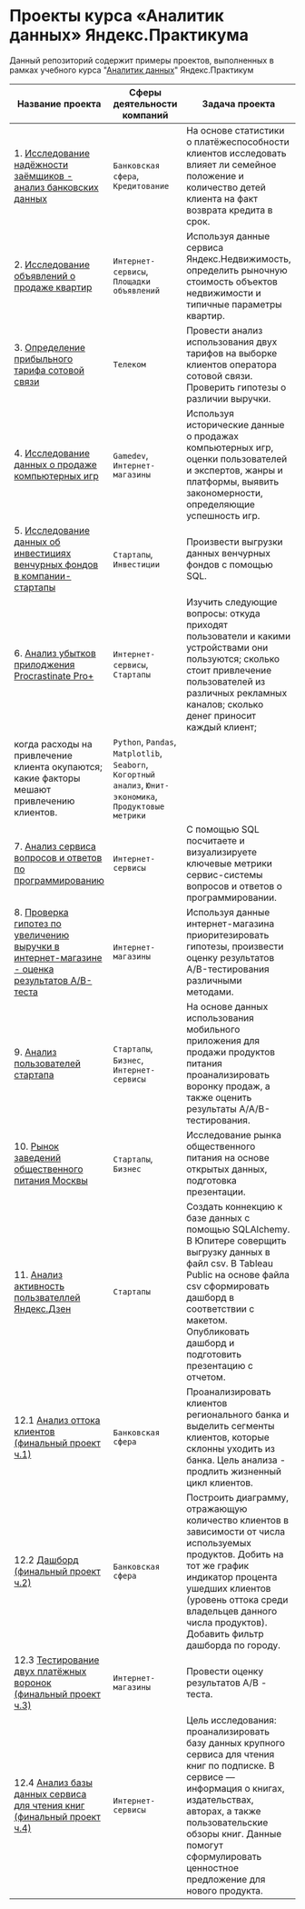 # Проекты курса «Аналитик данных» Яндекс.Практикума

Данный репозиторий содержит примеры проектов, выполненных в рамках учебного курса "[Аналитик данных](https://praktikum.yandex.ru/data-analyst/)" Яндекс.Практикум

| Название проекта | Сферы деятельности компаний | Задача проекта | Навыки и инструменты |
|------------------|-----------------------------|----------------------|----------------|
| 1. [Исследование надёжности заёмщиков - анализ банковских данных](https://github.com/Natalya-Strizh/Data_Analyst_Yandex/blob/main/01.%20Предобработка%20данных/01_bank_lending.ipynb) | `Банковская сфера`, `Кредитование` | На основе статистики о платёжеспособности клиентов исследовать влияет ли семейное положение и количество детей клиента на факт возврата кредита в срок. | `Предобработка данных`, `Python`, `Pandas` |
| 2. [Исследование объявлений о продаже квартир](https://github.com/Natalya-Strizh/Data_Analyst_Yandex/blob/main/02.%20Исследовательский%20анализ%20данных/02_real_estate_market.ipynb) | `Интернет-сервисы`, `Площадки объявлений` | Используя данные сервиса Яндекс.Недвижимость, определить рыночную стоимость объектов недвижимости и типичные параметры квартир. | `Python`, `Pandas`, `Matplotlib`, `Исследовательский анализ`, `Визуализация данных`, `Предобработка данных` |
| 3. [Определение прибыльного тарифа сотовой связи](https://github.com/Natalya-Strizh/Data_Analyst_Yandex/blob/main/03.%20Статистический%20анализ%20данных/03_telecom_tariffs.ipynb) | `Телеком` | Провести анализ использования двух тарифов на выборке клиентов оператора сотовой связи. Проверить гипотезы о различии выручки. | `Python`, `Pandas`, `Matplotlib`, `SciPy`, `Описательная статистика`, `Проверка статистических гипотез` |
| 4. [Исследование данных о продаже компьютерных игр](https://github.com/Natalya-Strizh/Data_Analyst_Yandex/blob/main/04.%20Поиск%20закономерностей%20(сборный%20проект%20-%201)/04_gamedev.ipynb) | `Gamedev`, `Интернет-магазины` | Используя исторические данные о продажах компьютерных игр, оценки пользователей и экспертов, жанры и платформы, выявить закономерности, определяющие успешность игр. | `Python`, `Pandas`, `Matplotlib`, `NumPy`, `Предобработка данных`, `Исследовательский анализ`, `Описательная статистика`, `Проверка статистических гипотез` |
| 5. [Исследование данных об инвестициях венчурных фондов в компании-стартапы](https://github.com/Natalya-Strizh/Data_Analyst_Yandex/blob/main/05.%20SQL/investments.sql) | `Стартапы`, `Инвестиции` | Произвести выгрузки данных венчурных фондов с помощью SQL. | `SQL`, `PostgreSQL` |
| 6. [Анализ убытков прилоджения Procrastinate Pro+](https://github.com/Natalya-Strizh/Data_Analyst_Yandex/blob/main/06.%20Анализ%20бизнес-показателей/06_loss_analysis.ipynb) | `Интернет-сервисы`, `Стартапы` | Изучить следующие вопросы: откуда приходят пользователи и какими устройствами они пользуются; сколько стоит привлечение пользователей из различных рекламных каналов; сколько денег приносит каждый клиент;
когда расходы на привлечение клиента окупаются; какие факторы мешают привлечению клиентов. | `Python`, `Pandas`, `Matplotlib`, `Seaborn`, `Когортный анализ`, `Юнит-экономика`, `Продуктовые метрики` |
| 7. [Анализ сервиса вопросов и ответов по программированию](https://github.com/Natalya-Strizh/Data_Analyst_Yandex/blob/main/07.%20SQL_advanced/internet_service.sql) | `Интернет-сервисы` | С помощью SQL посчитаете и визуализируете ключевые метрики сервис-системы вопросов и ответов о программировании. | `SQL`, `PostgreSQL` |
| 8. [Проверка гипотез по увеличению выручки в интернет-магазине - оценка результатов А/В-теста](https://github.com/Natalya-Strizh/Data_Analyst_Yandex/blob/main/08.%20Принятие%20решений%20в%20бизнесе/08_AB_test_results_evaluation.ipynb) | `Интернет-магазины` | Используя данные интернет-магазина приоритезировать гипотезы, произвести оценку результатов A/B-тестирования различными методами. | `Python`, `Pandas`, `Matplotlib`, `SciPy`, `А/В-тестирование`, `Проверка статистических гипотез` |
| 9. [Анализ пользователей стартапа](https://github.com/Natalya-Strizh/Data_Analyst_Yandex/blob/main/09.%20Анализ%20пользовательского%20поведения%20(сборный%20проект%20-%202)/09_startup_users.ipynb) | `Стартапы`, `Бизнес`, `Интернет-сервисы` | На основе данных использования мобильного приложения для продажи продуктов питания проанализировать воронку продаж, а также оценить результаты A/A/B-тестирования. | `Python`, `Pandas`, `Matplotlib`, `Seaborn`, `Plotly`, `Событийная аналитика`, `Продуктовые метрики`, `Проверка статистических гипотез` |
| 10. [Рынок заведений общественного питания Москвы](https://github.com/Natalya-Strizh/Data_Analyst_Yandex/blob/main/10.%20Визуализация%20данных/10_catering_market.ipynb) | `Стартапы`, `Бизнес` | Исследование рынка общественного питания на основе открытых данных, подготовка презентации. | `Python`, `Pandas`, `Seaborn`, `Plotly`, `Folium` |
| 11. [Анализ активность пользвателлей Яндекс.Дзен](https://public.tableau.com/app/profile/natalia.strizh/viz/YandexZen_16809858691540/sheet4?publish=yes) | `Стартапы` | Cоздать коннекцию к базе данных с помощью SQLAlchemy. В Юпитере соверщить выгрузку данных в файл csv. В Tableau Public на основе файла csv сформировать дашборд в соответствии с макетом. Опубликовать дашборд и подготовить презентацию с отчетом. | `Tableau`, `Продуктовые метрики`, `Построение дашборда` |
| 12.1 [Анализ оттока клиентов (финальный проект ч.1)](https://github.com/Natalya-Strizh/Data_Analyst_Yandex/blob/main/12.1.%20Выпускной%20проект%20по%20банковской%20сфере./12_customer_churn.ipynb) | `Банковская сфера` | Проанализировать клиентов регионального банка и выделить сегменты клиентов, которые склонны уходить из банка. Цель анализа - продлить жизненный цикл клиентов. | `Python`, `Pandas`, `Matplotlib`, `Seaborn`, `SciPy`, `Исследовательский анализ`, `Проверка статистических гипотез` |
| 12.2 [Дашборд (финальный проект ч.2)](https://public.tableau.com/app/profile/natalia.strizh/viz/Bank_16824268227330/Dashboard1?publish=yes) | `Банковская сфера` | Построить диаграмму, отражающую количество клиентов в зависимости от числа используемых продуктов. Добить на тот же график индикатор процента ушедших клиентов (уровень оттока среди владельцев данного числа продуктов). Добавить фильтр дашборда по городу. | `Tableau`, `Продуктовые метрики`, `Построение дашборда` |
| 12.3 [Тестирование двух платёжных воронок (финальный проект ч.3)](https://github.com/Natalya-Strizh/Data_Analyst_Yandex/blob/main/12.3.%20Выпускной%20проект%20по%20АВ-тестировнию./12_ab-test.ipynb) | `Интернет-магазины` | Провести оценку результатов A/B - теста. | `Python`, `Pandas`, `Matplotlib`, `Seaborn`, `SciPy`, `Warnings`, `А/В-тестирование` |
| 12.4 [Анализ базы данных сервиса для чтения книг (финальный проект ч.4)](https://github.com/Natalya-Strizh/Data_Analyst_Yandex/blob/main/12.4.%20Выпускной%20проект%20по%20SQL./12_sql_project.ipynb) | `Интернет-сервисы` | Цель исследования: проанализировать базу данных крупного сервиса для чтения книг по подписке. В сервисе — информация о книгах, издательствах, авторах, а также пользовательские обзоры книг. Данные помогут сформулировать ценностное предложение для нового продукта. | `Python`, `Pandas`, `Sqlalchemy`, `SQL` |
